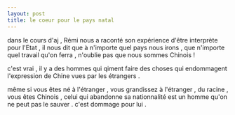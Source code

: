 ```yaml
---
layout: post
title: le coeur pour le pays natal
---
```


<p>dans le cours d&#39;aj , Rémi nous a raconté son expérience d&#39;être interprète pour l&#39;Etat , il nous dit que à n&#39;importe quel pays nous irons , que n&#39;importe quel travail qu&#39;on ferra , n&#39;oublie pas que nous sommes Chinois ! </p>
<p>c&#39;est vrai , il y a des hommes qui qiment faire des choses qui endommagent l&#39;expression de Chine vues par les étrangers . </p>
<p>même si vous êtes né à l&#39;étranger , vous grandissez à l&#39;étranger , du racine , vous êtes Chinois , celui qui abandonne sa nationnalité est un homme qu&#39;on ne peut pas le sauver . c&#39;est dommage pour lui . </p>
